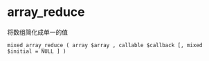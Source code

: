 # array\_reduce

将数组简化成单一的值

```
mixed array_reduce ( array $array , callable $callback [, mixed $initial = NULL ] )
```




